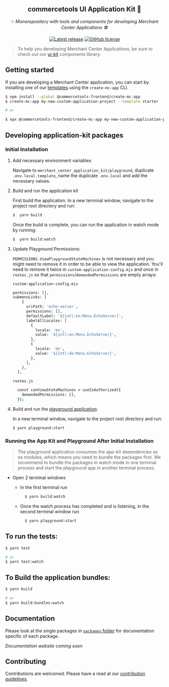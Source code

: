 <h2 align="center">commercetools UI Application Kit 💅</h2>
<p align="center">
  <i>✨ Monorepository with tools and components for developing Merchant Center Applications 🛠</i>
</p>
<p align="center">
  <a href="https://github.com/commercetools/merchant-center-application-kit/releases"><img src="https://badgen.net/github/release/commercetools/merchant-center-application-kit" alt="Latest release" /></a> <a href="https://github.com/commercetools/merchant-center-application-kit/blob/main/LICENSE"><img src="https://badgen.net/github/license/commercetools/merchant-center-application-kit" alt="GitHub license" /></a>
</p>

> To help you developing Merchant Center Applications, be sure to check out our [ui-kit](https://github.com/commercetools/ui-kit) components library.

## Getting started

If you are developing a Merchant Center application, you can start by installing one of our [templates](./application-templates) using the `create-mc-app` CLI.

```bash
$ npm install --global @commercetools-frontend/create-mc-app
$ create-mc-app my-new-custom-application-project --template starter

# or

$ npx @commercetools-frontend/create-mc-app my-new-custom-application-project --template starter
```

## Developing application-kit packages

### Initial Installation

1. Add necessary environment variables

   Navigate to `merchant_center_application_kit/playground`, duplicate `.env.local.template`, name the duplicate `.env.local` and add the necessary values.

2. Build and run the application kit

   First build the application. In a new terminal window, navigate to the project root directory and run:

   ```bash
   $  yarn build
   ```

   Once the build is complete, you can run the application in watch mode by running:

   ```bash
   $  yarn build:watch
   ```

3. Update Playground Permissions:

   `PERMISSIONS.ViewPlaygroundStateMachines` is not necessary and you might need to remove it in order to be able to view the application.
   You'll need to remove it twice in `custom-application-config.mjs` and once in `routes.js` so that `permissions`/`demandedPermissions` are empty arrays:

   `custom-application-config.mjs`

   ```bash
   permissions: [],
   submenuLinks: [
       {
         uriPath: 'echo-server',
         permissions: [],
         defaultLabel: '${intl:en:Menu.EchoServer}',
         labelAllLocales: [
           {
             locale: 'en',
             value: '${intl:en:Menu.EchoServer}',
           },
           {
             locale: 'de',
             value: '${intl:de:Menu.EchoServer}',
           },
         ],
       },
     ],
   ```

   `routes.js`

   ```bash
     const canViewStateMachines = useIsAuthorized({
       demandedPermissions: [],
     });
   ```

4. Build and run the [playground application](./playground):

   In a new terminal window, navigate to the project root directory and run:

   ```bash
   $ yarn playground:start
   ```

### Running the App Kit and Playground After Initial Installation

> The playground application consumes the app-kit dependencies as es modules, which means you need to bundle the packages first. We recommend to bundle the packages in watch mode in one terminal process and start the playground app in another terminal process.

- Open 2 terminal windows

  - In the first terminal run

    ```bash
      $ yarn build:watch
    ```

  - Once the watch process has completed and is listening, in the second terminal window run

    ```bash
      $ yarn playground:start
    ```

## To run the tests:

```bash
$ yarn test

# or
$ yarn test:watch
```

## To Build the application bundles:

```bash
$ yarn build

# or
$ yarn build:bundles:watch
```

## Documentation

Please look at the single packages in [`packages` folder](./packages) for documentation specific of each package.

_Documentation website coming soon_

## Contributing

Contributions are welcomed. Please have a read at our [contribution guidelines](CONTRIBUTING.md).
